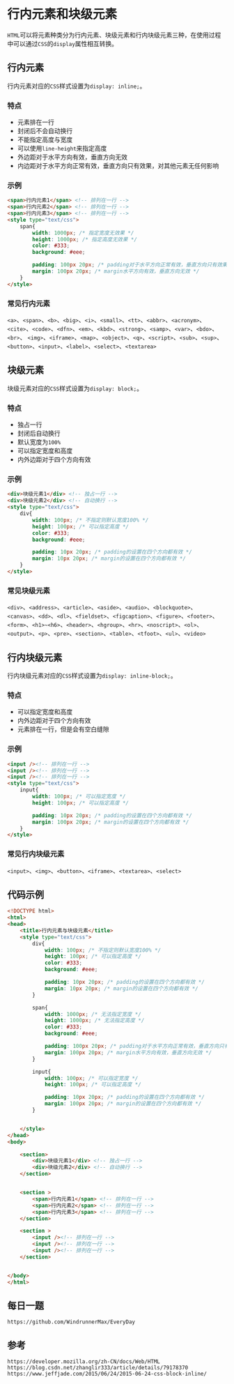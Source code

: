 # 行内元素和块级元素
`HTML`可以将元素种类分为行内元素、块级元素和行内块级元素三种，在使用过程中可以通过`CSS`的`display`属性相互转换。

## 行内元素
行内元素对应的`CSS`样式设置为`display: inline;`。
### 特点
* 元素排在一行
* 封闭后不会自动换行
* 不能指定高度与宽度
* 可以使用`line-height`来指定高度
* 外边距对于水平方向有效，垂直方向无效
* 内边距对于水平方向正常有效，垂直方向只有效果，对其他元素无任何影响

### 示例
```html
<span>行内元素1</span> <!-- 排列在一行 -->
<span>行内元素2</span> <!-- 排列在一行 -->
<span>行内元素3</span> <!-- 排列在一行 -->
<style type="text/css">
    span{
        width: 1000px; /* 指定宽度无效果 */
        height: 1000px; /* 指定高度无效果 */
        color: #333;
        background: #eee;

        padding: 100px 20px; /* padding对于水平方向正常有效，垂直方向只有效果，对其他元素无任何影响 */
        margin: 100px 20px; /* margin水平方向有效，垂直方向无效 */
    }
</style>
```

### 常见行内元素
`<a>`、`<span>`、`<b>`、`<big>`、`<i>`、`<small>`、`<tt>`、`<abbr>`、`<acronym>`、`<cite>`、`<code>`、`<dfn>`、`<em>`、`<kbd>`、`<strong>`、`<samp>`、`<var>`、`<bdo>`、`<br>`、 `<img>`、`<iframe>`、`<map>`、`<object>`、`<q>`、`<script>`、`<sub>`、`<sup>`、`<button>`、`<input>`、`<label>`、`<select>`、`<textarea>`


## 块级元素
块级元素对应的`CSS`样式设置为`display: block;`。

### 特点
* 独占一行
* 封闭后自动换行
* 默认宽度为`100%`
* 可以指定宽度和高度
* 内外边距对于四个方向有效

### 示例
```html
<div>块级元素1</div> <!-- 独占一行 -->
<div>块级元素2</div> <!-- 自动换行 -->
<style type="text/css">
    div{
        width: 100px; /* 不指定则默认宽度100% */
        height: 100px; /* 可以指定高度 */
        color: #333;
        background: #eee;

        padding: 10px 20px; /* padding的设置在四个方向都有效 */
        margin: 10px 20px; /* margin的设置在四个方向都有效 */
    }
</style>
```

### 常见块级元素
`<div>`、`<address>`、`<article>`、`<aside>`、`<audio>`、`<blockquote>`、`<canvas>`、`<dd>`、`<dl>`、`<fieldset>`、`<figcaption>`、`<figure>`、`<footer>`、`<form>`、`<h1>~<h6>`、`<header>`、`<hgroup>`、`<hr>`、`<noscript>`、`<ol>`、`<output>`、`<p>`、`<pre>`、`<section>`、`<table>`、`<tfoot>`、`<ul>`、`<video>`

## 行内块级元素
行内块级元素对应的`CSS`样式设置为`display: inline-block;`。
### 特点
* 可以指定宽度和高度
* 内外边距对于四个方向有效
* 元素排在一行，但是会有空白缝隙

### 示例
```html
<input /><!-- 排列在一行 -->
<input /><!-- 排列在一行 -->
<input /><!-- 排列在一行 -->
<style type="text/css">
    input{
        width: 100px; /* 可以指定宽度 */
        height: 100px; /* 可以指定高度 */

        padding: 10px 20px; /* padding的设置在四个方向都有效 */
        margin: 100px 20px; /* margin的设置在四个方向都有效 */
    }
</style>
```
### 常见行内块级元素
`<input>`、`<img>`、`<button>`、`<iframe>`、`<textarea>`、`<select>`

## 代码示例

```html
<!DOCTYPE html>
<html>
<head>
    <title>行内元素与块级元素</title>
    <style type="text/css">
        div{
            width: 100px; /* 不指定则默认宽度100% */
            height: 100px; /* 可以指定高度 */
            color: #333;
            background: #eee;

            padding: 10px 20px; /* padding的设置在四个方向都有效 */
            margin: 10px 20px; /* margin的设置在四个方向都有效 */
        }

        span{
            width: 1000px; /* 无法指定宽度 */
            height: 1000px; /* 无法指定高度 */
            color: #333;
            background: #eee;

            padding: 100px 20px; /* padding对于水平方向正常有效，垂直方向只有效果，对其他元素无任何影响 */
            margin: 100px 20px; /* margin水平方向有效，垂直方向无效 */
        }

        input{
            width: 100px; /* 可以指定宽度 */
            height: 100px; /* 可以指定高度 */

            padding: 10px 20px; /* padding的设置在四个方向都有效 */
            margin: 100px 20px; /* margin的设置在四个方向都有效 */
        }


    </style>
</head>
<body>

    <section>
        <div>块级元素1</div> <!-- 独占一行 -->
        <div>块级元素2</div> <!-- 自动换行 -->
    </section>


    <section >
        <span>行内元素1</span> <!-- 排列在一行 -->
        <span>行内元素2</span> <!-- 排列在一行 -->
        <span>行内元素3</span> <!-- 排列在一行 -->
    </section>

    <section >
        <input /><!-- 排列在一行 -->
        <input /><!-- 排列在一行 -->
        <input /><!-- 排列在一行 -->
    </section>


</body>
</html>
```


## 每日一题
```
https://github.com/WindrunnerMax/EveryDay
```

## 参考

```
https://developer.mozilla.org/zh-CN/docs/Web/HTML
https://blog.csdn.net/zhanglir333/article/details/79178370
https://www.jeffjade.com/2015/06/24/2015-06-24-css-block-inline/
```
